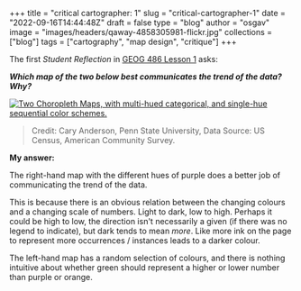 
+++
title = "critical cartographer: 1"
slug = "critical-cartographer-1"
date = "2022-09-16T14:44:48Z"
draft = false
type = "blog"
author = "osgav"
image = "images/headers/qaway-4858305981-flickr.jpg"
collections = ["blog"]
tags = ["cartography", "map design", "critique"]
+++

The first *Student Reflection* in [GEOG 486 Lesson 1](https://www.e-education.psu.edu/geog486/node/643) asks:

***Which map of the two below best communicates the trend of the data? Why?***

<!--more-->

[![Two Choropleth Maps, with multi-hued categorical, and single-hue sequential color schemes.](/images/posts/critical-cartographer/001-a.png "Two Choropleth Maps, with multi-hued categorical, and single-hue sequential color schemes.")](/images/posts/critical-cartographer/001-a.png)

> Credit: Cary Anderson, Penn State University, Data Source: US Census, American Community Survey.

**My answer:**

The right-hand map with the different hues of purple does a better job of communicating the trend of the data. 

This is because there is an obvious relation between the changing colours and a changing scale of numbers. Light to dark, low to high. Perhaps it could be high to low, the direction isn't necessarily a given (if there was no legend to indicate), but dark tends to mean *more*. Like more ink on the page to represent more occurrences / instances leads to a darker colour. 

The left-hand map has a random selection of colours, and there is nothing intuitive about whether green should represent a higher or lower number than purple or orange.

